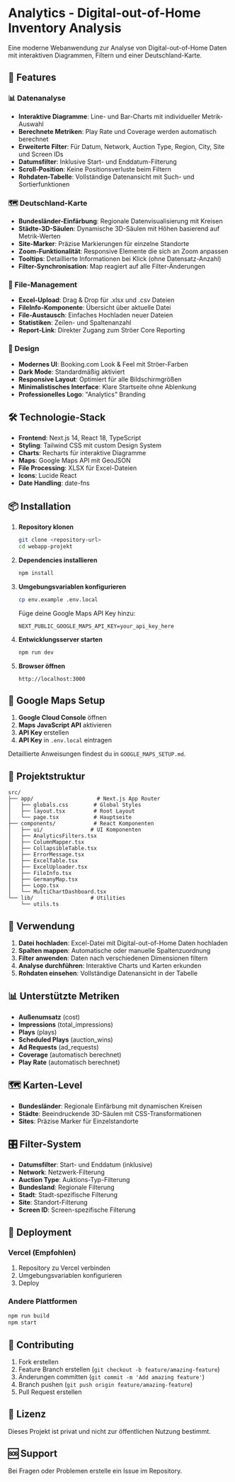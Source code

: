 # Analytics - Digital-out-of-Home Inventory Analysis

Eine moderne Webanwendung zur Analyse von Digital-out-of-Home Daten mit interaktiven Diagrammen, Filtern und einer Deutschland-Karte.

## 🚀 Features

### 📊 Datenanalyse
- **Interaktive Diagramme**: Line- und Bar-Charts mit individueller Metrik-Auswahl
- **Berechnete Metriken**: Play Rate und Coverage werden automatisch berechnet
- **Erweiterte Filter**: Für Datum, Network, Auction Type, Region, City, Site und Screen IDs
- **Datumsfilter**: Inklusive Start- und Enddatum-Filterung
- **Scroll-Position**: Keine Positionsverluste beim Filtern
- **Rohdaten-Tabelle**: Vollständige Datenansicht mit Such- und Sortierfunktionen

### 🗺️ Deutschland-Karte
- **Bundesländer-Einfärbung**: Regionale Datenvisualisierung mit Kreisen
- **Städte-3D-Säulen**: Dynamische 3D-Säulen mit Höhen basierend auf Metrik-Werten
- **Site-Marker**: Präzise Markierungen für einzelne Standorte
- **Zoom-Funktionalität**: Responsive Elemente die sich an Zoom anpassen
- **Tooltips**: Detaillierte Informationen bei Klick (ohne Datensatz-Anzahl)
- **Filter-Synchronisation**: Map reagiert auf alle Filter-Änderungen

### 📁 File-Management
- **Excel-Upload**: Drag & Drop für .xlsx und .csv Dateien
- **FileInfo-Komponente**: Übersicht über aktuelle Datei
- **File-Austausch**: Einfaches Hochladen neuer Dateien
- **Statistiken**: Zeilen- und Spaltenanzahl
- **Report-Link**: Direkter Zugang zum Ströer Core Reporting

### 🎨 Design
- **Modernes UI**: Booking.com Look & Feel mit Ströer-Farben
- **Dark Mode**: Standardmäßig aktiviert
- **Responsive Layout**: Optimiert für alle Bildschirmgrößen
- **Minimalistisches Interface**: Klare Startseite ohne Ablenkung
- **Professionelles Logo**: "Analytics" Branding

## 🛠️ Technologie-Stack

- **Frontend**: Next.js 14, React 18, TypeScript
- **Styling**: Tailwind CSS mit custom Design System
- **Charts**: Recharts für interaktive Diagramme
- **Maps**: Google Maps API mit GeoJSON
- **File Processing**: XLSX für Excel-Dateien
- **Icons**: Lucide React
- **Date Handling**: date-fns

## 📦 Installation

1. **Repository klonen**
   ```bash
   git clone <repository-url>
   cd webapp-projekt
   ```

2. **Dependencies installieren**
   ```bash
   npm install
   ```

3. **Umgebungsvariablen konfigurieren**
   ```bash
   cp env.example .env.local
   ```
   
   Füge deine Google Maps API Key hinzu:
   ```
   NEXT_PUBLIC_GOOGLE_MAPS_API_KEY=your_api_key_here
   ```

4. **Entwicklungsserver starten**
   ```bash
   npm run dev
   ```

5. **Browser öffnen**
   ```
   http://localhost:3000
   ```

## 🔧 Google Maps Setup

1. **Google Cloud Console** öffnen
2. **Maps JavaScript API** aktivieren
3. **API Key** erstellen
4. **API Key** in `.env.local` eintragen

Detaillierte Anweisungen findest du in `GOOGLE_MAPS_SETUP.md`.

## 📁 Projektstruktur

```
src/
├── app/                    # Next.js App Router
│   ├── globals.css        # Global Styles
│   ├── layout.tsx         # Root Layout
│   └── page.tsx           # Hauptseite
├── components/            # React Komponenten
│   ├── ui/               # UI Komponenten
│   ├── AnalyticsFilters.tsx
│   ├── ColumnMapper.tsx
│   ├── CollapsibleTable.tsx
│   ├── ErrorMessage.tsx
│   ├── ExcelTable.tsx
│   ├── ExcelUploader.tsx
│   ├── FileInfo.tsx
│   ├── GermanyMap.tsx
│   ├── Logo.tsx
│   └── MultiChartDashboard.tsx
└── lib/                  # Utilities
    └── utils.ts
```

## 🎯 Verwendung

1. **Datei hochladen**: Excel-Datei mit Digital-out-of-Home Daten hochladen
2. **Spalten mappen**: Automatische oder manuelle Spaltenzuordnung
3. **Filter anwenden**: Daten nach verschiedenen Dimensionen filtern
4. **Analyse durchführen**: Interaktive Charts und Karten erkunden
5. **Rohdaten einsehen**: Vollständige Datenansicht in der Tabelle

## 📊 Unterstützte Metriken

- **Außenumsatz** (cost)
- **Impressions** (total_impressions)
- **Plays** (plays)
- **Scheduled Plays** (auction_wins)
- **Ad Requests** (ad_requests)
- **Coverage** (automatisch berechnet)
- **Play Rate** (automatisch berechnet)

## 🗺️ Karten-Level

- **Bundesländer**: Regionale Einfärbung mit dynamischen Kreisen
- **Städte**: Beeindruckende 3D-Säulen mit CSS-Transformationen
- **Sites**: Präzise Marker für Einzelstandorte

## 🎛️ Filter-System

- **Datumsfilter**: Start- und Enddatum (inklusive)
- **Network**: Netzwerk-Filterung
- **Auction Type**: Auktions-Typ-Filterung  
- **Bundesland**: Regionale Filterung
- **Stadt**: Stadt-spezifische Filterung
- **Site**: Standort-Filterung
- **Screen ID**: Screen-spezifische Filterung

## 🚀 Deployment

### Vercel (Empfohlen)
1. Repository zu Vercel verbinden
2. Umgebungsvariablen konfigurieren
3. Deploy

### Andere Plattformen
```bash
npm run build
npm start
```

## 🤝 Contributing

1. Fork erstellen
2. Feature Branch erstellen (`git checkout -b feature/amazing-feature`)
3. Änderungen committen (`git commit -m 'Add amazing feature'`)
4. Branch pushen (`git push origin feature/amazing-feature`)
5. Pull Request erstellen

## 📄 Lizenz

Dieses Projekt ist privat und nicht zur öffentlichen Nutzung bestimmt.

## 🆘 Support

Bei Fragen oder Problemen erstelle ein Issue im Repository.
